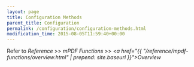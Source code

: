 ```yaml
---
layout: page
title: Configuration Methods
parent_title: Configuration
permalink: /configuration/configuration-methods.html
modification_time: 2015-08-05T11:59:40+00:00
---
```


Refer to *Reference* >> *mPDF Functions* >> *<a href="{{ "/reference/mpdf-functions/overview.html" | prepend: site.baseurl }}">Overview</a>*


